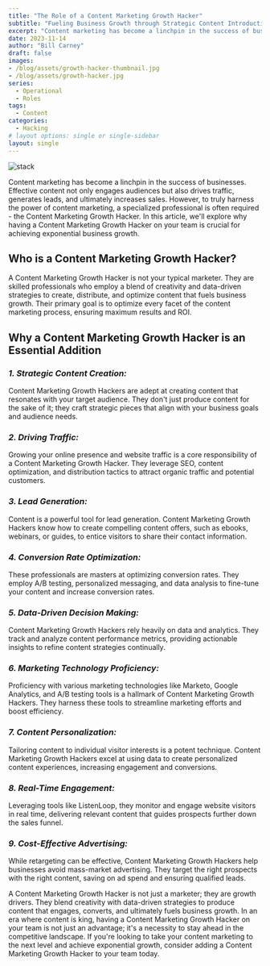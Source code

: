 ```yaml
---
title: "The Role of a Content Marketing Growth Hacker"
subtitle: "Fueling Business Growth through Strategic Content Introduction"
excerpt: "Content marketing has become a linchpin in the success of businesses. Effective content not only engages audiences but also drives traffic, generates leads, and ultimately increases sales. However, to truly harness the power of content marketing, a specialized professional is often required - the Content Marketing Growth Hacker. "
date: 2023-11-14
author: "Bill Carney"
draft: false
images:
- /blog/assets/growth-hacker-thumbnail.jpg
- /blog/assets/growth-hacker.jpg
series:
  - Operational
  - Roles
tags:
  - Content
categories:
  - Hacking
# layout options: single or single-sidebar
layout: single
---
```


![stack](/blog/assets/growth-hacker.jpg)

Content marketing has become a linchpin in the success of businesses. Effective content not only engages audiences but also drives traffic, generates leads, and ultimately increases sales. However, to truly harness the power of content marketing, a specialized professional is often required - the Content Marketing Growth Hacker. In this article, we'll explore why having a Content Marketing Growth Hacker on your team is crucial for achieving exponential business growth.

## Who is a Content Marketing Growth Hacker?
A Content Marketing Growth Hacker is not your typical marketer. They are skilled professionals who employ a blend of creativity and data-driven strategies to create, distribute, and optimize content that fuels business growth. Their primary goal is to optimize every facet of the content marketing process, ensuring maximum results and ROI.

## Why a Content Marketing Growth Hacker is an Essential Addition

### *1. Strategic Content Creation:*
 Content Marketing Growth Hackers are adept at creating content that resonates with your target audience. They don't just produce content for the sake of it; they craft strategic pieces that align with your business goals and audience needs.

### *2. Driving Traffic:* 
Growing your online presence and website traffic is a core responsibility of a Content Marketing Growth Hacker. They leverage SEO, content optimization, and distribution tactics to attract organic traffic and potential customers.

### *3. Lead Generation:* 
Content is a powerful tool for lead generation. Content Marketing Growth Hackers know how to create compelling content offers, such as ebooks, webinars, or guides, to entice visitors to share their contact information.

### *4. Conversion Rate Optimization:* 
These professionals are masters at optimizing conversion rates. They employ A/B testing, personalized messaging, and data analysis to fine-tune your content and increase conversion rates.

### *5. Data-Driven Decision Making:* 
Content Marketing Growth Hackers rely heavily on data and analytics. They track and analyze content performance metrics, providing actionable insights to refine content strategies continually.

### *6. Marketing Technology Proficiency:* 
Proficiency with various marketing technologies like Marketo, Google Analytics, and A/B testing tools is a hallmark of Content Marketing Growth Hackers. They harness these tools to streamline marketing efforts and boost efficiency.

### *7. Content Personalization:* 
Tailoring content to individual visitor interests is a potent technique. Content Marketing Growth Hackers excel at using data to create personalized content experiences, increasing engagement and conversions.

### *8. Real-Time Engagement:* 
Leveraging tools like ListenLoop, they monitor and engage website visitors in real time, delivering relevant content that guides prospects further down the sales funnel.

### *9. Cost-Effective Advertising:* 
While retargeting can be effective, Content Marketing Growth Hackers help businesses avoid mass-market advertising. They target the right prospects with the right content, saving on ad spend and ensuring qualified leads.

A Content Marketing Growth Hacker is not just a marketer; they are growth drivers. They blend creativity with data-driven strategies to produce content that engages, converts, and ultimately fuels business growth. In an era where content is king, having a Content Marketing Growth Hacker on your team is not just an advantage; it's a necessity to stay ahead in the competitive landscape. If you're looking to take your content marketing to the next level and achieve exponential growth, consider adding a Content Marketing Growth Hacker to your team today.
